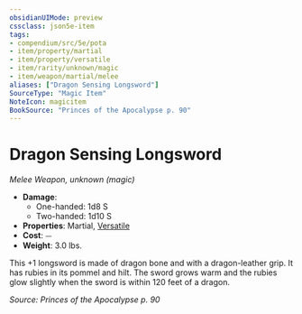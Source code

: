 ```yaml
---
obsidianUIMode: preview
cssclass: json5e-item
tags:
- compendium/src/5e/pota
- item/property/martial
- item/property/versatile
- item/rarity/unknown/magic
- item/weapon/martial/melee
aliases: ["Dragon Sensing Longsword"]
SourceType: "Magic Item"
NoteIcon: magicitem
BookSource: "Princes of the Apocalypse p. 90"
---
```

# Dragon Sensing Longsword
*Melee Weapon, unknown (magic)*  

- **Damage**:
  - One-handed: 1d8 S
  - Two-handed: 1d10 S
- **Properties**: Martial, [Versatile](/2-Mechanics/CLI/rules/item-properties.md#Versatile)
- **Cost**: ⏤
- **Weight**: 3.0 lbs.

This +1 longsword is made of dragon bone and with a dragon-leather grip. It has rubies in its pommel and hilt. The sword grows warm and the rubies glow slightly when the sword is within 120 feet of a dragon.

*Source: Princes of the Apocalypse p. 90*